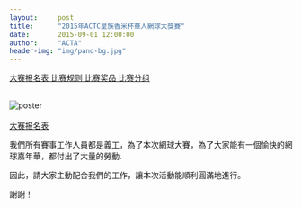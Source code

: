 ```yaml
---
layout:     post
title:      "2015年ACTC皇族香米杯華人網球大獎賽"
date:       2015-09-01 12:00:00
author:     "ACTA"
header-img: "img/pano-bg.jpg"
---
```

<p class="text-center">
	<a href="{{ site.baseurl }}/0.register/" class="btn btn-success btn-lg active" role="button"> 大赛报名表 </a>
	<a href="{{ site.baseurl }}/2015/08/31/2015-comp-rule/" class="btn btn-primary btn-lg active" role="button"> 比赛规则 </a>
	<a href="#" class="btn btn-info btn-lg disabled" role="button"> 比赛奖品 </a>
	<a href="#" class="btn btn-warning btn-lg disabled" role="button"> 比赛分组 </a>
</p>
<br>
<div class="container">
<div class="row">
	<div class="col-md-8 col-md-offset-2">
		<img class="img-responsive" src="{{ site.baseurl }}/img/2015-poster.jpg" alt="poster" />
	</div>
</div>

<br>

<div class="row">
	<div class="col-md-8 col-md-offset-2">
		<a href="{{ site.baseurl }}/0.register/" class="btn btn-success btn-lg btn-block active"> 大赛报名表 </a>
	</div>
</div>
</div>
<p>我們所有賽事工作人員都是義工，為了本次網球大賽，為了大家能有一個愉快的網球嘉年華，都付出了大量的勞動.</p>
<p>因此，請大家主動配合我們的工作，讓本次活動能順利圓滿地進行。</p>
<p>謝謝！</p>